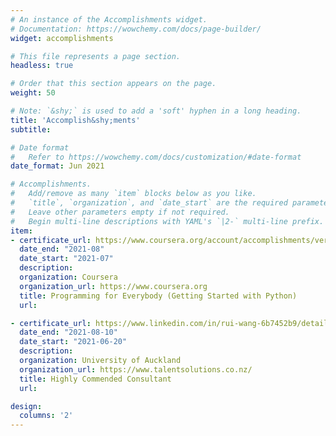 ```yaml
---
# An instance of the Accomplishments widget.
# Documentation: https://wowchemy.com/docs/page-builder/
widget: accomplishments

# This file represents a page section.
headless: true

# Order that this section appears on the page.
weight: 50

# Note: `&shy;` is used to add a 'soft' hyphen in a long heading.
title: 'Accomplish&shy;ments'
subtitle:

# Date format
#   Refer to https://wowchemy.com/docs/customization/#date-format
date_format: Jun 2021

# Accomplishments.
#   Add/remove as many `item` blocks below as you like.
#   `title`, `organization`, and `date_start` are the required parameters.
#   Leave other parameters empty if not required.
#   Begin multi-line descriptions with YAML's `|2-` multi-line prefix.
item:
- certificate_url: https://www.coursera.org/account/accomplishments/verify/BPTMVSPAAFME
  date_end: "2021-08"
  date_start: "2021-07"
  description: 
  organization: Coursera
  organization_url: https://www.coursera.org
  title: Programming for Everybody (Getting Started with Python)
  url: 

- certificate_url: https://www.linkedin.com/in/rui-wang-6b7452b9/details/experience/1809184404/multiple-media-viewer/?treasuryMediaId=1635465425116
  date_end: "2021-08-10"
  date_start: "2021-06-20"
  description: 
  organization: University of Auckland
  organization_url: https://www.talentsolutions.co.nz/
  title: Highly Commended Consultant
  url: 

design:
  columns: '2' 
---
```


